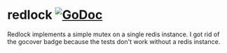 # redlock [![GoDoc](https://godoc.org/github.com/gpitfield/redlock?status.svg)](https://godoc.org/github.com/gpitfield/redlock)


Redlock implements a simple mutex on a single redis instance. I got rid of the gocover badge because the tests don't work without a redis instance.
